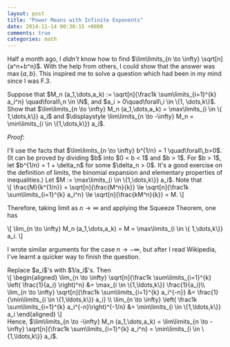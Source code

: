 ```yaml
---
layout: post
title: "Power Means with Infinite Exponents"
date: 2014-11-14 00:30:15 +0800
comments: true
categories: math
---
```


Half a month ago, I *didn't* know how to find <span class="myeqn"
markdown="0">$\lim\limits_{n \to \infty} \sqrt[n]{a^n+b^n}$</span>.
With the help from others, I could show that the answer was <span
class="myeqn" markdown="0">$\max\left\{ a,b \right\}$</span>.  This
inspired me to solve a question which had been in my mind since I was
F.3.

<span class="myeqn" markdown="0">
Suppose that $M_n (a_1,\dots,a_k) :=
\sqrt[n]{\frac1k \sum\limits_{i=1}^{k} a_i^n} \quad\forall\,n \in
\N$, and $a_i > 0\quad\forall\,i \in \{1, \dots,k\}$.  
Show that
$\lim\limits_{n \to \infty} M_n (a_1,\dots,a_k) = \max\limits_{i \in
\{ 1,\dots,k\}} a_i$ and $\displaystyle \lim\limits_{n \to -\infty}
M_n = \min\limits_{i \in \{1,\dots,k\}} a_i$.
</span>

*Proof*:

<span class="myeqn" markdown="0">
I'll use the facts that $\lim\limits_{n \to \infty} b^{1/n} =
1 \quad\forall\,b>0$.  (It can be proved by dividing $b$ into $0 < b <
1$ and $b > 1$.  For $b > 1$, let $b^{1/n} = 1 + \delta_n$ for
some $\delta_n > 0$.  It's a good exercise on the definition of
limits, the binomial expansion and elementary properties of
inequalities.)
</span>

<span class="myeqn" markdown="0">
Let $M := \max\limits_{i \in \{1,\dots,k\}} a_i$.  Note that
</span>

<div class="myeqn">
\[
\frac{M}{k^{1/n}} = \sqrt[n]{\frac{M^n}{k}} \le
\sqrt[n]{\frac1k \sum\limits_{i=1}^{k} a_i^n} \le
\sqrt[n]{\frac{kM^n}{k}} = M.
\]
</div>

Therefore, taking limit as $n \to \infty$ and applying the Squeeze
Theorem, one has

<div class="myeqn">
\[
\lim_{n \to \infty} M_n (a_1,\dots,a_k) = M = \max\limits_{i \in \{
1,\dots,k\}} a_i.
\]
</div>

I wrote similar arguments for the case $n \to -\infty$, but after I
read Wikipedia, I've learnt a quicker way to finish the question.

<span class="myeqn" markdown="0">
Replace $a_i$'s with $1/a_i$'s.  Then
</span>

<div class="myeqn">
\[
\begin{aligned}
\lim_{n \to \infty} \sqrt[n]{\frac1k \sum\limits_{i=1}^{k} \left(
\frac{1}{a_i} \right)^n} &= \max_{i \in \{1,\ldots,k\}}
\frac{1}{a_i}\\
\lim_{n \to \infty} \sqrt[n]{\frac1k \sum\limits_{i=1}^{k} a_i^{-n}}
&= \frac{1}{\min\limits_{i \in \{1,\ldots,k\}} a_i} \\
\lim_{n \to \infty} \left( \frac1k \sum\limits_{i=1}^{k}
a_i^{-n}\right)^{-1/n} &= \min\limits_{i \in \{1,\ldots,k\}} a_i
\end{aligned}
\]
</div>

<span class="myeqn" markdown="0">
Hence, $\lim\limits_{n \to -\infty} M_n (a_1,\dots,a_k) =
\lim\limits_{n \to -\infty} \sqrt[n]{\frac1k \sum\limits_{i=1}^{k}
a_i^n} = \min\limits_{i \in \{1,\ldots,k\}} a_i$.
</span>
